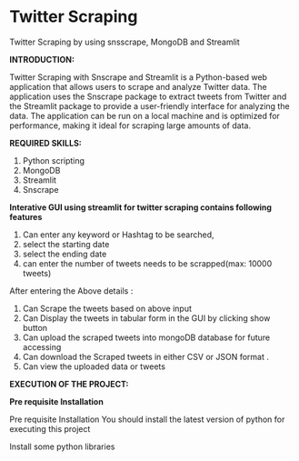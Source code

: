 # Twitter Scraping
Twitter Scraping by using snsscrape, MongoDB and Streamlit

**INTRODUCTION:**

  Twitter Scraping with Snscrape and Streamlit is a Python-based web application that allows users to scrape and analyze Twitter data. The application uses the Snscrape    package to extract tweets from Twitter and the Streamlit package to provide a user-friendly interface for analyzing the data. The application can be run on a local       machine and is optimized for performance, making it ideal for scraping large amounts of data.
  
 
**REQUIRED SKILLS:**

 1) Python scripting
 2) MongoDB
 3) Streamlit
 4) Snscrape
 
**Interative GUI using streamlit for twitter scraping contains following features**
 
 1) Can enter any keyword or Hashtag to be searched,
 2) select the starting date 
 3) select the ending date
 4) can enter the number of tweets needs to be scrapped(max: 10000 tweets)
 

 After entering the Above details : 
 1. Can Scrape the tweets based on above input
 2. Can Display the tweets in tabular form in the GUI by clicking show button 
 3. Can upload the scraped tweets into mongoDB database for future accessing
 4. Can download the Scraped tweets in either CSV or JSON format .
 5. Can view the uploaded data or tweets 

**EXECUTION OF THE PROJECT:**

**Pre requisite Installation**

Pre requisite Installation
You should install the latest version of python for executing this project

Install some python libraries

  
		
